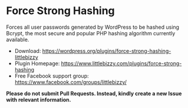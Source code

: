 # Force Strong Hashing

Forces all user passwords generated by WordPress to be hashed using Bcrypt, the most secure and popular PHP hashing algorithm currently available.

* Download: https://wordpress.org/plugins/force-strong-hashing-littlebizzy
* Plugin Homepage: https://www.littlebizzy.com/plugins/force-strong-hashing
* Free Facebook support group: https://www.facebook.com/groups/littlebizzy/

**Please do not submit Pull Requests. Instead, kindly create a new Issue with relevant information.**
